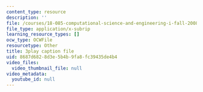 ```yaml
---
content_type: resource
description: ''
file: /courses/18-085-computational-science-and-engineering-i-fall-2008/8687d6828d3e5b4b9fa8fc39435de4b4_JWrrPuJf2nA.vtt
file_type: application/x-subrip
learning_resource_types: []
ocw_type: OCWFile
resourcetype: Other
title: 3play caption file
uid: 8687d682-8d3e-5b4b-9fa8-fc39435de4b4
video_files:
  video_thumbnail_file: null
video_metadata:
  youtube_id: null
---
```

